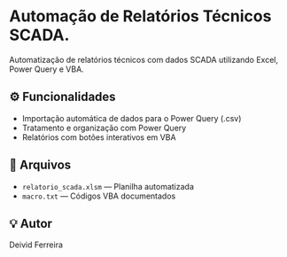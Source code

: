 # Automação de Relatórios Técnicos SCADA.

Automatização de relatórios técnicos com dados SCADA utilizando Excel, Power Query e VBA.

## ⚙️ Funcionalidades

- Importação automática de dados para o Power Query (.csv)
- Tratamento e organização com Power Query
- Relatórios com botões interativos em VBA

## 📁 Arquivos

- `relatorio_scada.xlsm` — Planilha automatizada
- `macro.txt` — Códigos VBA documentados

## 💡 Autor

Deivid Ferreira
        